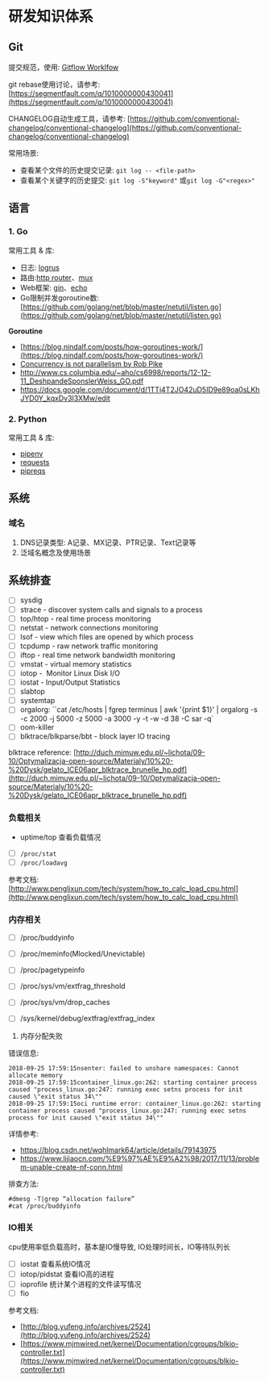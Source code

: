# 研发知识体系

## Git

提交规范，使用: [Gitflow Worklfow](https://www.atlassian.com/git/tutorials/comparing-workflows/gitflow-workflow)

git rebase使用讨论，请参考: [https://segmentfault.com/q/1010000000430041](https://segmentfault.com/q/1010000000430041)

CHANGELOG自动生成工具，请参考: [https://github.com/conventional-changelog/conventional-changelog](https://github.com/conventional-changelog/conventional-changelog)

常用场景:

 - 查看某个文件的历史提交记录: `git log -- <file-path>`
 - 查看某个关键字的历史提交: `git log -S"keyword"` 或`git log -G"<regex>"`


## 语言

### 1. Go

常用工具 &  库:

- 日志: [logrus](https://github.com/Sirupsen/logrus)
- 路由:[http router](https://github.com/julienschmidt/httprouter)、[mux](https://github.com/gorilla/mux)
- Web框架: [gin](https://github.com/gin-gonic/gin)、[echo](https://github.com/labstack/echo)
- Go限制并发goroutine数: [https://github.com/golang/net/blob/master/netutil/listen.go](https://github.com/golang/net/blob/master/netutil/listen.go)

**Goroutine**

- [https://blog.nindalf.com/posts/how-goroutines-work/](https://blog.nindalf.com/posts/how-goroutines-work/)
- [Concurrency is not parallelism by Rob Pike](https://www.youtube.com/watch?v=cN_DpYBzKso)
- http://www.cs.columbia.edu/~aho/cs6998/reports/12-12-11_DeshpandeSponslerWeiss_GO.pdf
- https://docs.google.com/document/d/1TTj4T2JO42uD5ID9e89oa0sLKhJYD0Y_kqxDv3I3XMw/edit

### 2. Python

常用工具 &  库:

- [pipenv](https://github.com/pypa/pipenv)
- [requests](https://github.com/requests/requests)
- [pipreqs](https://github.com/bndr/pipreqs)

## 系统

### 域名

1. DNS记录类型: A记录、MX记录、PTR记录、Text记录等
2. 泛域名概念及使用场景

###

## 系统排查

- [ ] sysdig
- [ ] strace - discover system calls and signals to a process
- [ ] top/htop - real time process monitoring
- [ ] netstat - network connections monitoring
- [ ] lsof - view which files are opened by which process
- [ ] tcpdump - raw network traffic monitoring
- [ ] iftop - real time network bandwidth monitoring
- [ ] vmstat - virtual memory statistics
- [ ] iotop -  Monitor Linux Disk I/O
- [ ] iostat - Input/Output Statistics
- [ ] slabtop
- [ ] systemtap
- [ ] orgalorg: ``cat /etc/hosts | fgrep terminus | awk '{print $1}' | orgalorg -s -c 2000 -j 5000 -z 5000 -a 3000 -y -t -w -d 38 -C sar -q`
- [ ] oom-killer
- [ ] blktrace/blkparse/bbt - block layer IO tracing

blktrace reference: [http://duch.mimuw.edu.pl/~lichota/09-10/Optymalizacja-open-source/Materialy/10%20-%20Dysk/gelato_ICE06apr_blktrace_brunelle_hp.pdf](http://duch.mimuw.edu.pl/~lichota/09-10/Optymalizacja-open-source/Materialy/10%20-%20Dysk/gelato_ICE06apr_blktrace_brunelle_hp.pdf)

### 负载相关

- uptime/top 查看负载情况
- [ ] `/proc/stat`
- [ ] `/proc/loadavg`

参考文档: [http://www.penglixun.com/tech/system/how_to_calc_load_cpu.html](http://www.penglixun.com/tech/system/how_to_calc_load_cpu.html)

### 内存相关

- [ ] /proc/buddyinfo
- [ ] /proc/meminfo(Mlocked/Unevictable)
- [ ] /proc/pagetypeinfo
- [ ] /proc/sys/vm/extfrag_threshold
- [ ] /proc/sys/vm/drop_caches
- [ ] /sys/kernel/debug/extfrag/extfrag_index


1. 内存分配失败

错误信息:

```
2018-09-25 17:59:15nsenter: failed to unshare namespaces: Cannot allocate memory
2018-09-25 17:59:15container_linux.go:262: starting container process caused "process_linux.go:247: running exec setns process for init caused \"exit status 34\""
2018-09-25 17:59:15oci runtime error: container_linux.go:262: starting container process caused "process_linux.go:247: running exec setns process for init caused \"exit status 34\""
```
详情参考:

- https://blog.csdn.net/wqhlmark64/article/details/79143975
- https://www.lijiaocn.com/%E9%97%AE%E9%A2%98/2017/11/13/problem-unable-create-nf-conn.html

排查方法:

```
#dmesg -T|grep “allocation failure”
#cat /proc/buddyinfo
```

### IO相关

cpu使用率低负载高时，基本是IO慢导致, IO处理时间长，IO等待队列长

- [ ] iostat 查看系统IO情况
- [ ] iotop/pidstat 查看IO高的进程
- [ ] ioprofile 统计某个进程的文件读写情况
- [ ] fio

参考文档:

- [http://blog.yufeng.info/archives/2524](http://blog.yufeng.info/archives/2524)
- [https://www.mjmwired.net/kernel/Documentation/cgroups/blkio-controller.txt](https://www.mjmwired.net/kernel/Documentation/cgroups/blkio-controller.txt)
